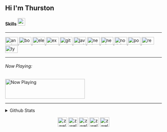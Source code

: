 ## Hi I'm Thurston

<h4> Skills <img src = "https://media2.giphy.com/media/QssGEmpkyEOhBCb7e1/giphy.gif?cid=ecf05e47a0n3gi1bfqntqmob8g9aid1oyj2wr3ds3mg700bl&rid=giphy.gif" width = 24px> </h4>
<hr />
<p align="left">
<a href="https://angular.io" target="_blank"> <img src="https://cdn.jsdelivr.net/npm/simple-icons@3.0.1/icons/angular.svg" alt="angular" width="40" height="24"/> </a> 
<a href="https://getbootstrap.com" target="_blank"> <img src="https://simpleicons.org/icons/bootstrap.svg" alt="bootstrap" width="40" height="24"/> </a> 
<a href="https://www.electronjs.org" target="_blank"> <img src="https://simpleicons.org/icons/electron.svg" alt="electron" width="40" height="24"/> </a> 
<a href="https://expressjs.com" target="_blank"> <img src="https://simpleicons.org/icons/express.svg" alt="express" width="40" height="24"/> </a> 
<a href="https://git-scm.com/" target="_blank"> <img src="https://simpleicons.org/icons/git.svg" alt="git" width="40" height="24"/> </a> 
<a href="https://developer.mozilla.org/en-US/docs/Web/JavaScript" target="_blank"> <img src="https://simpleicons.org/icons/javascript.svg" alt="javascript" width="40" height="24"/> </a>
<a href="https://nextjs.com/" target="_blank"> <img src="https://simpleicons.org/icons/nextdotjs.svg" alt="nextjs" width="40" height="24"/> </a>
<a href="https://nestjs.org/" target="_blank"> <img src="https://simpleicons.org/icons/nestjs.svg" alt="nextjs" width="40" height="24"/> </a> 
<a href="https://nodejs.org" target="_blank"> <img src="https://simpleicons.org/icons/nodedotjs.svg" alt="nodejs" width="40" height="24"/> </a> 
<a href="https://postman.com" target="_blank"> <img src="https://simpleicons.org/icons/postman.svg" alt="postman" width="40" height="24"/> </a>
<a href="https://reactjs.org/" target="_blank"> <img src="https://simpleicons.org/icons/react.svg" alt="react" width="40" height="24"/> </a> 
<a href="https://www.typescriptlang.org/" target="_blank"> <img src="https://simpleicons.org/icons/typescript.svg" alt="typescript" width="40" height="24"/> </a> </p>


---

<h6>Now Playing: </h6>
<a href="https://now-playing-profile-nnle1ai1p-zwelc.vercel.app/now-playing?open">
    <img src="https://now-playing-profile-nnle1ai1p-zwelc.vercel.app/now-playing" width="256" height="64" alt="Now Playing">
</a>

---


<details>
<summary>Github Stats </summary>

[![GitHub Streak](https://github-readme-streak-stats.herokuapp.com?user=zwelc&theme=react&hide_border=true)](https://git.io/streak-stats)

</details>



<p align="center">
<a href="https://codepen.io/zwelc" target="blank"><img align="center" src="https://cdn.jsdelivr.net/npm/simple-icons@3.0.1/icons/codepen.svg" alt="zwelc" height="30" width="30" /></a>
<a href="https://dev.to/zwelc_" target="blank"><img align="center" src="https://cdn.jsdelivr.net/npm/simple-icons@3.0.1/icons/dev-dot-to.svg" alt="zwelc" height="30" width="30" /></a>
<a href="https://twitter.com/zwelc_" target="blank"><img align="center" src="https://cdn.jsdelivr.net/npm/simple-icons@3.0.1/icons/twitter.svg" alt="zwelc_" height="30" width="30" /></a>
<a href="https://linkedin.com/in/zwelc" target="blank"><img align="center" src="https://cdn.jsdelivr.net/npm/simple-icons@3.0.1/icons/linkedin.svg" alt="zwelc" height="30" width="30" /></a>
<a href="https://www.hackerrank.com/Zwelc" target="blank"><img align="center" src="https://cdn.jsdelivr.net/npm/simple-icons@3.0.1/icons/hackerrank.svg" alt="zwelc_" height="30" width="30" /></a>
</p>
